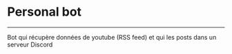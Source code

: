 # Personal bot
<hr>
Bot qui récupère données de youtube (RSS feed) et qui les posts dans un serveur Discord